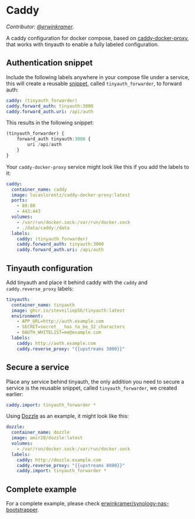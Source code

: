# Caddy

*Contributor: [@erwinkramer](https://github.com/erwinkramer)*.

A caddy configuration for docker compose, based on [caddy-docker-proxy](https://github.com/lucaslorentz/caddy-docker-proxy), that works with tinyauth to enable a fully labeled configuration.

## Authentication snippet

Include the following labels anywhere in your compose file under a service, this will create a reusable [snippet](https://caddyserver.com/docs/caddyfile/concepts#snippets), called `tinyauth_forwarder`, to forward auth:

```yaml
caddy: (tinyauth_forwarder)
caddy.forward_auth: tinyauth:3000
caddy.forward_auth.uri: /api/auth
```

This results in the following snippet:

```typescript
(tinyauth_forwarder) {
	forward_auth tinyauth:3000 {
		uri /api/auth
	}
}
```

Your `caddy-docker-proxy` service might look like this if you add the labels to it:

```yaml
caddy:
  container_name: caddy
  image: lucaslorentz/caddy-docker-proxy:latest
  ports:
    - 80:80
    - 443:443
  volumes:
    - /var/run/docker.sock:/var/run/docker.sock
    - ./data/caddy:/data
  labels:
    caddy: (tinyauth_forwarder)
    caddy.forward_auth: tinyauth:3000
    caddy.forward_auth.uri: /api/auth
```

## Tinyauth configuration

Add tinyauth and place it behind caddy with the `caddy` and `caddy.reverse_proxy` labels:

```yaml
tinyauth:
  container_name: tinyauth
  image: ghcr.io/steveiliop56/tinyauth:latest
  environment:
    - APP_URL=http://auth.example.com
    - SECRET=secret___has_to_be_32_characters
    - OAUTH_WHITELIST=me@example.com
  labels:
    caddy: http://auth.example.com
    caddy.reverse_proxy: "{{upstreams 3000}}"
```

## Secure a service

Place any service behind tinyauth, the only addition you need to secure a service is the reusable snippet, called `tinyauth_forwarder`, we created earlier: 


```yaml
caddy.import: tinyauth_forwarder *
```

Using [Dozzle](https://dozzle.dev/) as an example, it might look like this:

```yaml
dozzle:
  container_name: dozzle
  image: amir20/dozzle:latest
  volumes:
    - /var/run/docker.sock:/var/run/docker.sock
  labels:
    caddy: http://dozzle.example.com
    caddy.reverse_proxy: "{{upstreams 8080}}"
    caddy.import: tinyauth_forwarder *
```

## Complete example

For a complete example, please check [erwinkramer/synology-nas-bootstrapper](https://github.com/erwinkramer/synology-nas-bootstrapper).
